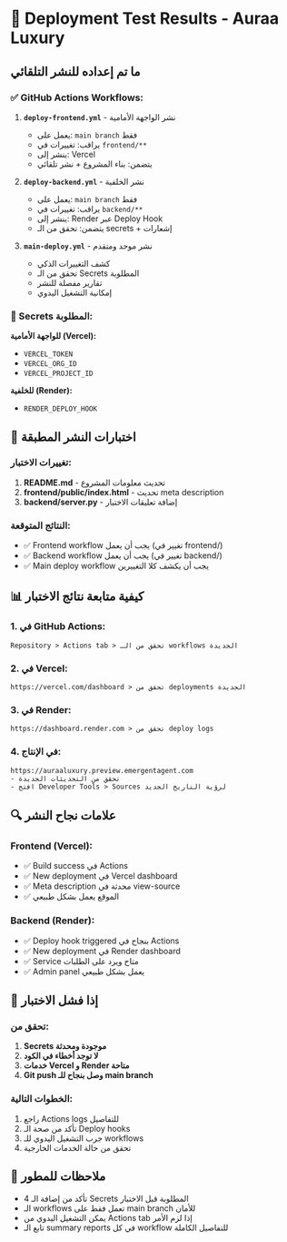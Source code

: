 # 🧪 Deployment Test Results - Auraa Luxury

## ما تم إعداده للنشر التلقائي

### ✅ GitHub Actions Workflows:

1. **`deploy-frontend.yml`** - نشر الواجهة الأمامية
   - يعمل على: `main branch` فقط
   - يراقب: تغييرات في `frontend/**`
   - ينشر إلى: Vercel
   - يتضمن: بناء المشروع + نشر تلقائي

2. **`deploy-backend.yml`** - نشر الخلفية  
   - يعمل على: `main branch` فقط
   - يراقب: تغييرات في `backend/**`
   - ينشر إلى: Render عبر Deploy Hook
   - يتضمن: تحقق من الـ secrets + إشعارات

3. **`main-deploy.yml`** - نشر موحد ومتقدم
   - كشف التغييرات الذكي
   - تحقق من الـ Secrets المطلوبة
   - تقارير مفصلة للنشر
   - إمكانية التشغيل اليدوي

### 🔐 Secrets المطلوبة:

**للواجهة الأمامية (Vercel):**
- `VERCEL_TOKEN` 
- `VERCEL_ORG_ID`
- `VERCEL_PROJECT_ID`

**للخلفية (Render):**
- `RENDER_DEPLOY_HOOK`

## 🧪 اختبارات النشر المطبقة

### تغييرات الاختبار:
1. **README.md** - تحديث معلومات المشروع
2. **frontend/public/index.html** - تحديث meta description
3. **backend/server.py** - إضافة تعليقات الاختبار

### النتائج المتوقعة:
- ✅ Frontend workflow يجب أن يعمل (تغيير في frontend/)
- ✅ Backend workflow يجب أن يعمل (تغيير في backend/)  
- ✅ Main deploy workflow يجب أن يكشف كلا التغييرين

## 📊 كيفية متابعة نتائج الاختبار

### 1. في GitHub Actions:
```
Repository > Actions tab > تحقق من الـ workflows الجديدة
```

### 2. في Vercel:
```
https://vercel.com/dashboard > تحقق من deployments الجديدة
```

### 3. في Render:
```  
https://dashboard.render.com > تحقق من deploy logs
```

### 4. في الإنتاج:
```
https://auraaluxury.preview.emergentagent.com 
- تحقق من التحديثات الجديدة
- افتح Developer Tools > Sources لرؤية التاريخ الجديد
```

## 🔍 علامات نجاح النشر

### Frontend (Vercel):
- ✅ Build success في Actions
- ✅ New deployment في Vercel dashboard  
- ✅ Meta description محدثة في view-source
- ✅ الموقع يعمل بشكل طبيعي

### Backend (Render):
- ✅ Deploy hook triggered بنجاح في Actions
- ✅ New deployment في Render dashboard
- ✅ Service متاح ويرد على الطلبات
- ✅ Admin panel يعمل بشكل طبيعي

## 🚨 إذا فشل الاختبار

### تحقق من:
1. **Secrets موجودة ومحدثة**
2. **لا توجد أخطاء في الكود** 
3. **خدمات Vercel و Render متاحة**
4. **Git push وصل بنجاح للـ main branch**

### الخطوات التالية:
1. راجع Actions logs للتفاصيل
2. تأكد من صحة الـ Deploy hooks
3. جرب التشغيل اليدوي للـ workflows
4. تحقق من حالة الخدمات الخارجية

## 📝 ملاحظات للمطور

- تأكد من إضافة الـ 4 Secrets المطلوبة قبل الاختبار
- الـ workflows تعمل فقط على main branch للأمان  
- يمكن التشغيل اليدوي من Actions tab إذا لزم الأمر
- تابع الـ summary reports في كل workflow للتفاصيل الكاملة